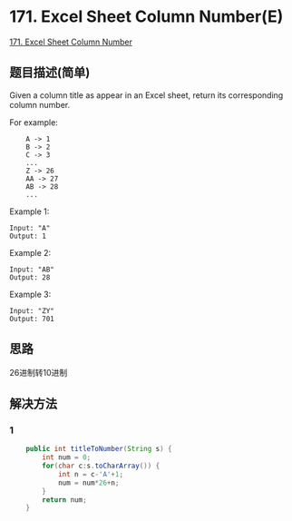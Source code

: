 # 171. Excel Sheet Column Number(E)
[171. Excel Sheet Column Number](https://leetcode-cn.com/problems/excel-sheet-column-number/)

## 题目描述(简单)

Given a column title as appear in an Excel sheet, return its corresponding column number.

For example:
```
    A -> 1
    B -> 2
    C -> 3
    ...
    Z -> 26
    AA -> 27
    AB -> 28 
    ...
```
Example 1:
```
Input: "A"
Output: 1
```
Example 2:
```
Input: "AB"
Output: 28
```
Example 3:
```
Input: "ZY"
Output: 701
```


## 思路
26进制转10进制

## 解决方法

### 1

```java
    public int titleToNumber(String s) {
        int num = 0;
    	for(char c:s.toCharArray()) {
        	int n = c-'A'+1;
        	num = num*26+n;
        }
    	return num;
    }
```





